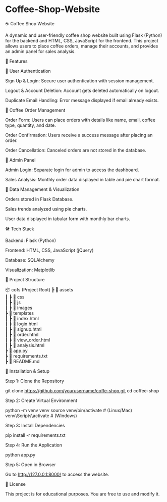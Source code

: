 # Coffee-Shop-Website

☕ Coffee Shop Website

A dynamic and user-friendly coffee shop website built using Flask (Python) for the backend and HTML, CSS, JavaScript for the frontend. This project allows users to place coffee orders, manage their accounts, and provides an admin panel for sales analysis.

🚀 Features

🔹 User Authentication

Sign Up & Login: Secure user authentication with session management.

Logout & Account Deletion: Account gets deleted automatically on logout.

Duplicate Email Handling: Error message displayed if email already exists.


🔹 Coffee Order Management

Order Form: Users can place orders with details like name, email, coffee type, quantity, and date.

Order Confirmation: Users receive a success message after placing an order.

Order Cancellation: Canceled orders are not stored in the database.


🔹 Admin Panel

Admin Login: Separate login for admin to access the dashboard.

Sales Analysis: Monthly order data displayed in table and pie chart format.


🔹 Data Management & Visualization

Orders stored in Flask Database.

Sales trends analyzed using pie charts.

User data displayed in tabular form with monthly bar charts.


🛠️ Tech Stack

Backend: Flask (Python)

Frontend: HTML, CSS, JavaScript (jQuery)

Database: SQLAlchemy

Visualization: Matplotlib


📂 Project Structure

📦 cofs (Project Root)
 ┣ 📂 assets  
 ┃ ┣ 📂 css  
 ┃ ┣ 📂 js  
 ┃ ┣ 📂 images  
 ┣ 📂 templates  
 ┃ ┣ 📜 index.html  
 ┃ ┣ 📜 login.html  
 ┃ ┣ 📜 signup.html  
 ┃ ┣ 📜 order.html  
 ┃ ┣ 📜 view_order.html  
 ┃ ┣ 📜 analysis.html  
 ┣ 📜 app.py  
 ┣ 📜 requirements.txt  
 ┣ 📜 README.md

🔧 Installation & Setup

Step 1: Clone the Repository

git clone https://github.com/yourusername/coffe-shop.git
cd coffee-shop

Step 2: Create Virtual Environment

python -m venv venv
source venv/bin/activate  # (Linux/Mac)
venv\Scripts\activate  # (Windows)

Step 3: Install Dependencies

pip install -r requirements.txt

Step 4: Run the Application

python app.py



Step 5: Open in Browser

Go to http://127.0.0.1:8000/ to access the website.


📝 License

This project is for educational purposes. You are free to use and modify it.
